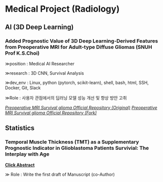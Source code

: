 # Medical Project (Radiology)

## AI (3D Deep Learning)

### Added Prognostic Value of 3D Deep Learning-Derived Features from Preoperative MRI for Adult-type Diffuse Gliomas (SNUH Prof K.S.Choi)

≫position : Medical AI Researcher


≫research : 3D CNN, Survival Analysis


≫dev_env : Linux, python (pytorch, scikit-learn), shell, bash, html, SSH, Docker, Git, Slack


≫Role : 사용자 관점에서의 딥러닝 모델 성능 개선 및 향상 방안 고취

<a href="https://github.com/kyuchoi/3D_MRI_survival_glioma">*Preoperative MRI Survival glioma Official Repository (Original)*</a>
<a href="https://github.com/immsk1997/3D_MRI_survival_glioma">*Preoperative MRI Survival glioma Official Repository (Fork)*</a>

## Statistics 

### Temporal Muscle Thickness (TMT) as a Supplementary Prognostic Indicator in Glioblastoma Patients Survivial: The Interplay with Age

<a href="https://github.com/immsk1997/mskim/blob/main/SNUH%20Medical%20AI/GBM%20Survival/Statistics/ASNR%20Abstract.pdf">**Click Abstract**</a>


≫ Role : Write the first draft of Manuscript (co-Author)